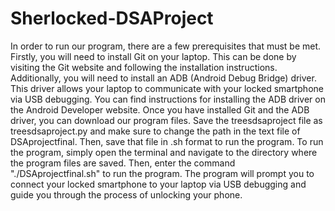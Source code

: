 # Sherlocked-DSAProject

In order to run our program, there are a few prerequisites that must be met. Firstly, you will need to install Git on your laptop. This can be done by visiting the Git website and following the installation instructions.
Additionally, you will need to install an ADB (Android Debug Bridge) driver. This driver allows your laptop to communicate with your locked smartphone via USB debugging. You can find instructions for installing the ADB driver on the Android Developer website.
Once you have installed Git and the ADB driver, you can download our program files. Save the treesdsaproject file as treesdsaproject.py and make sure to change the path in the text file of DSAprojectfinal. Then, save that file in .sh format to run the program.
To run the program, simply open the terminal and navigate to the directory where the program files are saved. Then, enter the command "./DSAprojectfinal.sh" to run the program. The program will prompt you to connect your locked smartphone to your laptop via USB debugging and guide you through the process of unlocking your phone.
